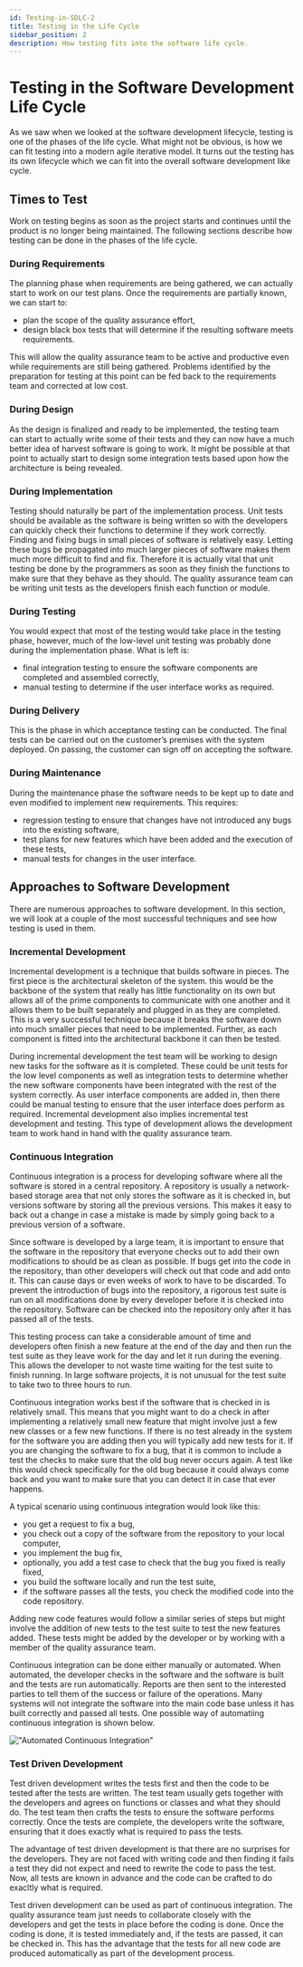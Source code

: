 ```yaml
---
id: Testing-in-SDLC-2
title: Testing in the Life Cycle
sidebar_position: 2
description: How testing fits into the software life cycle.
---
```


# Testing in the Software Development Life Cycle

As we saw when we looked at the software development lifecycle, testing is one of the phases of the life cycle. What might not be obvious, is how we can fit testing into a modern agile iterative model. It turns out the testing has its own lifecycle which we can fit into the overall software development like cycle.

## Times to Test

Work on testing begins as soon as the project starts and continues until the product is no longer being maintained. The following sections describe how testing can be done in the phases of the life cycle.

### During Requirements

The planning phase when requirements are being gathered, we can actually start to work on our test plans. Once the requirements are partially known, we can start to:

- plan the scope of the quality assurance effort,
- design black box tests that will determine if the resulting software meets requirements.

This will allow the quality assurance team to be active and productive even while requirements are still being gathered. Problems identified by the preparation for testing at this point can be fed back to the requirements team and corrected at low cost.

### During Design

As the design is finalized and ready to be implemented, the testing team can start to actually write some of their tests and they can now have a much better idea of harvest software is going to work. It might be possible at that point to actually start to design some integration tests based upon how the architecture is being revealed.

### During Implementation

Testing should naturally be part of the implementation process. Unit tests should be available as the software is being written so with the developers can quickly check their functions to determine if they work correctly. Finding and fixing bugs in small pieces of software is relatively easy. Letting these bugs be propagated into much larger pieces of software makes them much more difficult to find and fix. Therefore it is actually vital that unit testing be done by the programmers as soon as they finish the functions to make sure that they behave as they should. The quality assurance team can be writing unit tests as the developers finish each function or module.

### During Testing

You would expect that most of the testing would take place in the testing phase, however, much of the low-level unit testing was probably done during the implementation phase. What is left is:

- final integration testing to ensure the software components are completed and assembled correctly,
- manual testing to determine if the user interface works as required.

### During Delivery

This is the phase in which acceptance testing can be conducted. The final tests can be carried out on the customer’s premises with the system deployed. On passing, the customer can sign off on accepting the software.

### During Maintenance

During the maintenance phase the software needs to be kept up to date and even modified to implement new requirements. This requires:

- regression testing to ensure that changes have not introduced any bugs into the existing software,
- test plans for new features which have been added and the execution of these tests,
- manual tests for changes in the user interface.

## Approaches to Software Development

There are numerous approaches to software development. In this section, we will look at a couple of the most successful techniques and see how testing is used in them.

### Incremental Development

Incremental development is a technique that builds software in pieces. The first piece is the architectural skeleton of the system. this would be the backbone of the system that really has little functionality on its own but allows all of the prime components to communicate with one another and it allows them to be built separately and plugged in as they are completed. This is a very successful technique because it breaks the software down into much smaller pieces that need to be implemented. Further, as each component is fitted into the architectural backbone it can then be tested.

During incremental development the test team will be working to design new tasks for the software as it is completed. These could be unit tests for the low level components as well as integration tests to determine whether the new software components have been integrated with the rest of the system correctly. As user interface components are added in, then there could be manual testing to ensure that the user interface does perform as required. Incremental development also implies incremental test development and testing. This type of development allows the development team to work hand in hand with the quality assurance team.

### Continuous Integration

Continuous integration is a process for developing software where all the software is stored in a central repository. A repository is usually a network-based storage area that not only stores the software as it is checked in, but versions software by storing all the previous versions. This makes it easy to back out a change in case a mistake is made by simply going back to a previous version of a software.

Since software is developed by a large team, it is important to ensure that the software in the repository that everyone checks out to add their own modifications to should be as clean as possible. If bugs get into the code in the repository, than other developers will check out that code and add onto it. This can cause days or even weeks of work to have to be discarded. To prevent the introduction of bugs into the repository, a rigorous test suite is run on all modifications done by every developer before it is checked into the repository. Software can be checked into the repository only after it has passed all of the tests.

This testing process can take a considerable amount of time and developers often finish a new feature at the end of the day and then run the test suite as they leave work for the day and let it run during the evening. This allows the developer to not waste time waiting for the test suite to finish running. In large software projects, it is not unusual for the test suite to take two to three hours to run.

Continuous integration works best if the software that is checked in is relatively small. This means that you might want to do a check in after implementing a relatively small new feature that might involve just a few new classes or a few new functions. If there is no test already in the system for the software you are adding then you will typically add new tests for it. If you are changing the software to fix a bug, that it is common to include a test the checks to make sure that the old bug never occurs again. A test like this would check specifically for the old bug because it could always come back and you want to make sure that you can detect it in case that ever happens.

A typical scenario using continuous integration would look like this:

- you get a request to fix a bug,
- you check out a copy of the software from the repository to your local computer,
- you implement the bug fix,
- optionally, you add a test case to check that the bug you fixed is really fixed,
- you build the software locally and run the test suite,
- if the software passes all the tests, you check the modified code into the code repository.

Adding new code features would follow a similar series of steps but might involve the addition of new tests to the test suite to test the new features added. These tests might be added by the developer or by working with a member of the quality assurance team.

Continuous integration can be done either manually or automated. When automated, the developer checks in the software and the software is built and the tests are run automatically. Reports are then sent to the interested parties to tell them of the success or failure of the operations. Many systems will not integrate the software into the main code base unless it has built correctly and passed all tests. One possible way of automatiing continuous integration is shown below.

!["Automated Continuous Integration" ](/img/continuous-integration-1.png)

### Test Driven Development

Test driven development writes the tests first and then the code to be tested after the tests are written. The test team usually gets together with the developers and agrees on functions or classes and what they should do. The test team then crafts the tests to ensure the software performs correctly. Once the tests are complete, the developers write the software, ensuring that it does exactly what is required to pass the tests.

The advantage of test driven development is that there are no surprises for the developers. They are not faced with writing code and then finding it fails a test they did not expect and need to rewrite the code to pass the test. Now, all tests are known in advance and the code can be crafted to do exacltly what is required.

Test driven development can be used as part of continuous integration. The quality assurance team just needs to collaborate closely with the developers and get the tests in place before the coding is done. Once the coding is done, it is tested immediately and, if the tests are passed, it can be checked in. This has the advantage that the tests for all new code are produced automatically as part of the development process.
